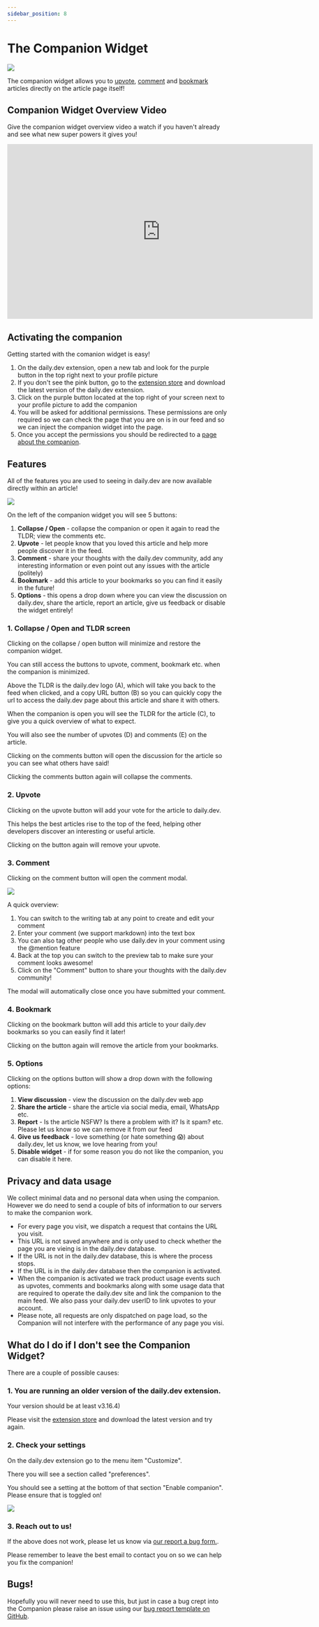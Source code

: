 ```yaml
---
sidebar_position: 8
---
```


# The Companion Widget

![](https://daily-now-res.cloudinary.com/image/upload/v1655796433/companion/chagelog_cover.png)

The companion widget allows you to [upvote](https://docs.daily.dev/docs/key-features/upvotes), [comment](https://docs.daily.dev/docs/key-features/discussions) and [bookmark](https://docs.daily.dev/docs/key-features/bookmarks) articles directly on the article page itself!

## Companion Widget Overview Video

Give the companion widget overview video a watch if you haven't already and see what new super powers it gives you!

<iframe width="700" height="400" src="https://www.youtube.com/embed/7lfUzdkG03E" frameborder="0" allow="accelerometer; autoplay; encrypted-media; gyroscope; picture-in-picture" allowfullscreen></iframe>

## Activating the companion
Getting started with the comanion widget is easy!

1. On the daily.dev extension, open a new tab and look for the purple button in the top right next to your profile picture
2. If you don't see the pink button, go to the [extension store](https://api.daily.dev/get?_ga=2.220083545.157894557.1655794404-623033389.1647175282) and download the latest version of the daily.dev extension.
3. Click on the purple button located at the top right of your screen next to your profile picture to add the companion
4. You will be asked for additional permissions. These permissions are only required so we can check the page that you are on is in our feed and so we can inject the companion widget into the page. 
5. Once you accept the permissions you should be redirected to a [page about the companion](https://daily.dev/blog/companion). 

## Features

All of the features you are used to seeing in daily.dev are now available directly within an article!

![](https://daily-now-res.cloudinary.com/image/upload/v1655796433/companion/Companion_-_Pointers.png)


On the left of the companion widget you will see 5 buttons:

1. **Collapse / Open** - collapse the companion or open it again to read the TLDR; view the comments etc.
2. **Upvote** - let people know that you loved this article and help more people discover it in the feed.
3. **Comment** - share your thoughts with the daily.dev community, add any interesting information or even point out any issues with the article (politely)
4. **Bookmark** - add this article to your bookmarks so you can find it easily in the future!
5. **Options** - this opens a drop down where you can view the discussion on daily.dev, share the article, report an article, give us feedback or disable the widget entirely!
 
### 1. Collapse / Open and TLDR screen
 Clicking on the collapse / open button will minimize and restore the companion widget.
 
 You can still access the buttons to upvote, comment, bookmark etc. when the companion is minimized.
 
 Above the TLDR is the daily.dev logo (A), which will take you back to the feed when clicked, and a copy URL button (B) so you can quickly copy the url to access the daily.dev page about this article and share it with others.
 
 When the companion is open you will see the TLDR for the article (C), to give you a quick overview of what to expect.
 
 You will also see the number of upvotes (D) and comments (E) on the article.
 
 Clicking on the comments button will open the discussion for the article so you can see what others have said!
 
 Clicking the comments button again will collapse the comments.
 
 ### 2. Upvote
 Clicking on the upvote button will add your vote for the article to daily.dev.
 
 This helps the best articles rise to the top of the feed, helping other developers discover an interesting or useful article.
 
 Clicking on the button again will remove your upvote.
 
 ### 3. Comment
 Clicking on the comment button will open the comment modal.

![](https://daily-now-res.cloudinary.com/image/upload/v1655796448/companion/Comment_popup_-_Pointers.png)

 A quick overview:
 1. You can switch to the writing tab at any point to create and edit your comment
 2. Enter your comment (we support markdown) into the text box
 3. You can also tag other people who use daily.dev in your comment using the @mention feature
 4. Back at the top you can switch to the preview tab to make sure your comment looks awesome!
 5. Click on the "Comment" button to share your thoughts with the daily.dev community!
 
 The modal will automatically close once you have submitted your comment.
 
### 4. Bookmark
 Clicking on the bookmark button will add this article to your daily.dev bookmarks so you can easily find it later!
 
 Clicking on the button again will remove the article from your bookmarks.
 
### 5. Options
 Clicking on the options button will show a drop down with the following options:
 1. **View discussion** - view the discussion on the daily.dev web app
 2. **Share the article** - share the article via social media, email, WhatsApp etc.
 3. **Report** - Is the article NSFW? Is there a problem with it? Is it spam? etc. Please let us know so we can remove it from our feed
 4. **Give us feedback** - love something (or hate something 😱) about daily.dev, let us know, we love hearing from you!
 5. **Disable widget** - if for some reason you do not like the companion, you can disable it here.‍

## Privacy and data usage
We collect minimal data and no personal data when using the companion. However we do need to send a couple of bits of information to our servers to make the companion work.

- For every page you visit, we dispatch a request that contains the URL you visit. 
- This URL is not saved anywhere and is only used to check whether the page you are vieing is in the daily.dev database. 
- If the URL is not in the daily.dev database, this is where the process stops. 
- If the URL is in the daily.dev database then the companion is activated. 
- When the companion is activated we track product usage events such as upvotes, comments and bookmarks along with some usage data that are required to operate the daily.dev site and link the companion to the main feed. We also pass your daily.dev userID to link upvotes to your account.
- Please note, all requests are only dispatched on page load, so the Companion will not interfere with the performance of any page you visi.

## What do I do if I don't see the Companion Widget?
There are a couple of possible causes:
### 1. You are running an older version of the daily.dev extension. 
Your version should be at least v3.16.4)

Please visit the [extension store](https://api.daily.dev/get?_ga=2.190141803.157894557.1655794404-623033389.1647175282) and download the latest version and try again.

### 2. Check your settings
On the daily.dev extension go to the menu item "Customize".

There you will see a section called "preferences". 

You should see a setting at the bottom of that section "Enable companion". Please ensure that is toggled on!

![](https://daily-now-res.cloudinary.com/image/upload/v1655797803/companion/Screen_Shot_21-06-2022_at_08.49.png)

### 3. Reach out to us!
If the above does not work, please let us know via [our report a bug form.](https://it057218.typeform.com/to/zN8B5Vog?typeform-source=daily.dev).

Please remember to leave the best email to contact you on so we can help you fix the companion!

## Bugs!
Hopefully you will never need to use this, but just in case a bug crept into the Companion please raise an issue using our [bug report template on GitHub](https://github.com/dailydotdev/daily/issues/new?assignees=&labels=Type%3A+Bug&template=---bug-report.md&title=%F0%9F%90%9B+BUG%3A+).




